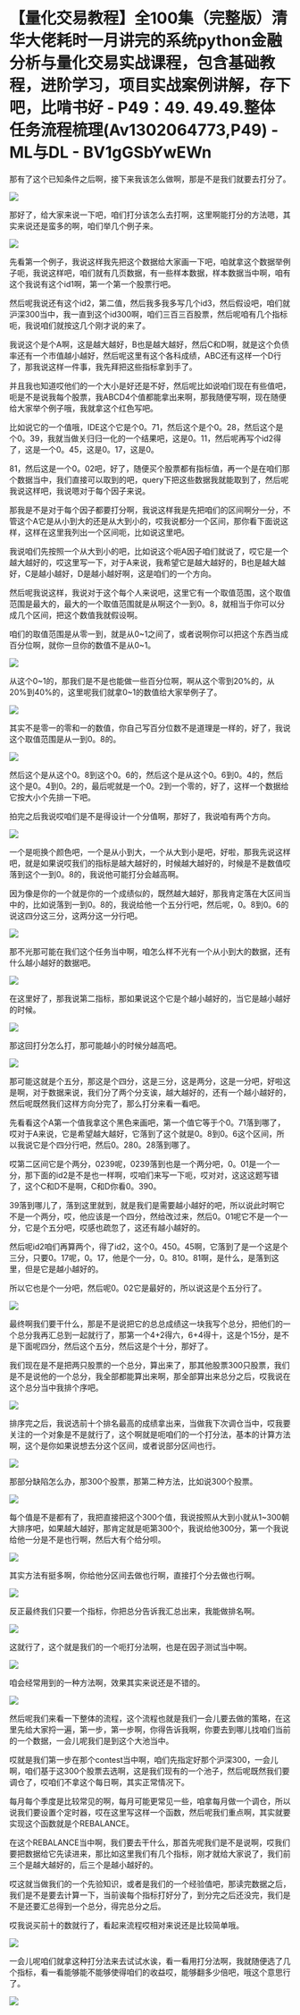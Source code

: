 # 【量化交易教程】全100集（完整版）清华大佬耗时一月讲完的系统python金融分析与量化交易实战课程，包含基础教程，进阶学习，项目实战案例讲解，存下吧，比啃书好 - P49：49. 49.49.整体任务流程梳理(Av1302064773,P49) - ML与DL - BV1gGSbYwEWn

那有了这个已知条件之后啊，接下来我该怎么做啊，那是不是我们就要去打分了。

![](img/917de9b92879e23fe8497a40df0f82d5_1.png)

那好了，给大家来说一下吧，咱们打分该怎么去打啊，这里啊能打分的方法嗯，其实来说还是蛮多的啊，咱们举几个例子来。



![](img/917de9b92879e23fe8497a40df0f82d5_3.png)

先看第一个例子，我说这样我先把这个数据给大家画一下吧，咱就拿这个数据举例子呃，我说这样吧，咱们就有几页数据，有一些样本数据，样本数据当中啊，咱有这个我说有这个id1啊，第一个第一个股票行吧。

然后呢我说还有这个id2，第二值，然后我多我多写几个id3，然后假设吧，咱们就沪深300当中，我一直到这个id300啊，咱们三百三百股票，然后呢咱有几个指标呃，我说咱们就按这几个刚才说的来了。

我说这个是个A啊，这是越大越好，B也是越大越好，然后C和D啊，就是这个负债率还有一个市值越小越好，然后呢这里有这个各科成绩，ABC还有这样一个D行了，那我说这样一件事，我先拜把这些指标拿到手了。

并且我也知道哎他们的一个大小是好还是不好，然后呢比如说咱们现在有些值吧，呃是不是说我每个股票，我ABCD4个值都能拿出来啊，那我随便写啊，现在随便给大家举个例子哦，我就拿这个红色写吧。

比如说它的一个值哦，IDE这个它是个0。71，然后这个是个0。28，然后这个是个0。39，我就当做关归归一化的一个结果吧，这是0。11，然后呢再写个id2得了，这是一个0。45，这是0。17，这是0。

81，然后这是一个0。02吧，好了，随便买个股票都有指标值，再一个是在咱们那个数据当中，我们直接可以取到的吧，query下把这些数据我就能取到了，然后呢我说这样吧，我说嗯对于每个因子来说。

那我是不是对于每个因子都要打分啊，我说这样我是先把咱们的区间啊分一分，不管这个A它是从小到大的还是从大到小的，哎我说都分一个区间，那你看下面说这样，这样在这里我列出一个区间呃，比如说这里吧。

我说咱们先按照一个从大到小的吧，比如说这个呃A因子咱们就说了，哎它是一个越大越好的，哎这里写一下，对于A来说，我希望它是越大越好的，B也是越大越好，C是越小越好，D是越小越好啊，这是咱们的一个方向。

然后呢我说这样，我说对于这个每个人来说吧，这里它有一个取值范围，这个取值范围是最大的，最大的一个取值范围就是从啊这个一到0。8，就相当于你可以分成几个区间，把这个数值我就假设啊。

咱们的取值范围是从零一到，就是从0~1之间了，或者说啊你可以把这个东西当成百分位啊，就你一旦你的数值不是从0~1。



![](img/917de9b92879e23fe8497a40df0f82d5_5.png)

从这个0~1的，那我们是不是也能做一些百分位啊，啊从这个零到20%的，从20%到40%的，这里呢我们就拿0~1的数值给大家举例子了。



![](img/917de9b92879e23fe8497a40df0f82d5_7.png)

其实不是零一的零和一的数值，你自己写百分位数不是道理是一样的，好了，我说这个取值范围是从一到0。8的。



![](img/917de9b92879e23fe8497a40df0f82d5_9.png)

然后这个是从这个0。8到这个0。6的，然后这个是从这个0。6到0。4的，然后这个是0。4到0。2的，最后呢就是一个0。2到一个零的，好了，这样一个数据给它按大小个先排一下吧。

拍完之后我说哎咱们是不是得设计一个分值啊，那好了，我说咱有两个方向。

![](img/917de9b92879e23fe8497a40df0f82d5_11.png)

一个是呃换个颜色吧，一个是从小到大，一个从大到小是吧，好啦，那我先说这样吧，就是如果说哎我们的指标是越大越好的，时候越大越好的，时候是不是数值哎落到这个一到0。8的，我说他可能打分会越高啊。

因为像是你的一个就是你的一个成绩似的，既然越大越好，那我肯定落在大区间当中的，比如说落到一到0。8的，我说给他一个五分行吧，然后呢，0。8到0。6的说这四分这三分，这两分这一分行吧。



![](img/917de9b92879e23fe8497a40df0f82d5_13.png)

那不光那可能在我们这个任务当中啊，咱怎么样不光有一个从小到大的数据，还有什么越小越好的数据吧。

![](img/917de9b92879e23fe8497a40df0f82d5_15.png)

在这里好了，那我说第二指标，那如果说这个它是个越小越好的，当它是越小越好的时候。

![](img/917de9b92879e23fe8497a40df0f82d5_17.png)

那这回打分怎么打，那可能越小的时候分越高吧。

![](img/917de9b92879e23fe8497a40df0f82d5_19.png)

那可能这就是个五分，那这是个四分，这是三分，这是两分，这是一分吧，好啦这是啊，对于数据来说，我们分了两个分支诶，越大越好的，还有一个越小越好的，然后呢既然我们这样方向分完了，那么打分来看一看吧。

先看看这个A第一个值我拿这个黑色来画吧，第一个值它等于个0。71落到哪了，哎对于A来说，它是希望越大越好，它落到了这个就是0。8到0。6这个区间，所以我说它是个四分行吧，然后0。280。28落到哪了。

哎第二区间它是个两分，0239呢，0239落到也是一个两分吧，0。01是一个一分，那下面的id2是不是也一样啊，哎咱们来写一下呃，哎对对，这这这题写错了，这个C和D不是啊，C和D你看0。390。

39落到哪儿了，落到这里就到，就是我们是需要越小越好的吧，所以说此时啊它不是一个两分，哎，他应该是一个四分，然给改过来，然后0。01呢它不是一个一分，它是个五分吧，哎感也疏忽了，这还有越小越好的。

然后呢id2咱们再算两个，得了id2，这个0。450。45啊，它落到了是一个这是个三分，只要0。17呢，0。17，他是个一分，0。810。81啊，是什么，是落到这里，但是它是越小越好的。

所以它也是个一分吧，然后呢0。02它是最好的，所以说这是个五分行了。

![](img/917de9b92879e23fe8497a40df0f82d5_21.png)

最终啊我们要干什么，那是不是说把它的总总成绩这一块我写个总分，把他们的一个总分我再汇总到一起就行了，那第一个4+2得六，6+4得十，这是个15分，是不是下面呢四分，然后这个五分，然后这是个十分，那好了。

我们现在是不是把两只股票的一个总分，算出来了，那其他股票300只股票，我们是不是说他的一个总分，我全部都能算出来啊，那全部算出来总分之后，哎我说在这个总分当中我排个序吧。



![](img/917de9b92879e23fe8497a40df0f82d5_23.png)

排序完之后，我说选前十个排名最高的成绩拿出来，当做我下次调仓当中，哎我要关注的一个对象是不是就行了，这个啊就是呃咱们的一个打分法，基本的计算方法啊，这个是你如果说想去分这个区间，或者说部分区间也行。



![](img/917de9b92879e23fe8497a40df0f82d5_25.png)

那部分缺陷怎么办，那300个股票，那第二种方法，比如说300个股票。

![](img/917de9b92879e23fe8497a40df0f82d5_27.png)

每个值是不是都有了，我把直接把这个300个值，我说按照从大到小就从1~300朝大排序吧，如果越大越好，那肯定就是呃第300个，我说给他300分，第一个我说给他一分是不是也行啊，然后大有个给分呗。



![](img/917de9b92879e23fe8497a40df0f82d5_29.png)

其实方法有挺多啊，你给他分区间去做也行啊，直接打个分去做也行啊。

![](img/917de9b92879e23fe8497a40df0f82d5_31.png)

反正最终我们只要一个指标，你把总分告诉我汇总出来，我能做排名啊。

![](img/917de9b92879e23fe8497a40df0f82d5_33.png)

这就行了，这个就是我们的一个呃打分法啊，也是在因子测试当中啊。

![](img/917de9b92879e23fe8497a40df0f82d5_35.png)

咱会经常用到的一种方法啊，效果其实来说还是不错的。

![](img/917de9b92879e23fe8497a40df0f82d5_37.png)

然后呢我们来看一下整体的流程，这个流程也就是我们一会儿要去做的策略，在这里先给大家捋一遍，第一步，第一步啊，你得告诉我啊，你要去到哪儿找咱们当前的一个数据，一会儿呢我们是到这个大池当中。

哎就是我们第一步在那个contest当中啊，咱们先指定好那个沪深300，一会儿啊，咱们基于这300个股票去选啊，这是我们现有的一个池子，然后呢既然我们要调仓了，哎咱们不拿这个每日啊，其实正常情况下。

每月每个季度是比较常见的啊，每月可能更常见一些，咱拿每月做一个调仓，所以说我们要设置个定时器，哎在这里写这样一个函数，然后呢我们重点啊，其实就要实现这个函数就是个REBALANCE。

在这个REBALANCE当中啊，我们要去干什么，那首先呢我们是不是说啊，哎我们要把数据给它先读进来，那比如这里我们有几个指标，刚才就给大家说了，我们前三个是越大越好的，后三个是越小越好的。

哎这就当做我们的一个先验知识，或者是我们的一个经验值吧，那读完数据之后，我们是不是要去计算一下，当前诶每个指标打好分了，到分完之后还没完，我们是不是还要汇总得到一个总分，得完总分之后。

哎我说买前十的数就行了，看起来流程哎相对来说还是比较简单哦。

![](img/917de9b92879e23fe8497a40df0f82d5_39.png)

一会儿呢咱们就拿这种打分法来去试试水诶，看一看用打分法啊，我就随便选了几个指标，看一看能够能不能够使得咱们的收益哎，能够翻多少倍吧，哦这个意思行了。



![](img/917de9b92879e23fe8497a40df0f82d5_41.png)
